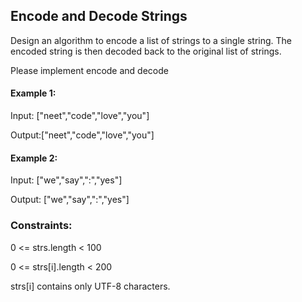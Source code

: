 ## Encode and Decode Strings


Design an algorithm to encode a list of strings to a single string. The encoded string is then decoded back to the original list of strings.


Please implement encode and decode


#### Example 1:

Input: ["neet","code","love","you"]

Output:["neet","code","love","you"]

#### Example 2:


Input: ["we","say",":","yes"]


Output: ["we","say",":","yes"]


### Constraints:

0 <= strs.length < 100

0 <= strs[i].length < 200

strs[i] contains only UTF-8 characters.
